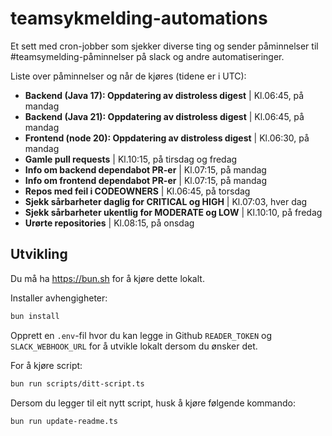 # teamsykmelding-automations

Et sett med cron-jobber som sjekker diverse ting og sender påminnelser til #teamsymelding-påminnelser på slack og andre automatiseringer.

Liste over påminnelser og når de kjøres (tidene er i UTC):

<!-- COMPUTER SAYS DON'T TOUCH THIS START -->

- **Backend (Java 17): Oppdatering av distroless digest** | Kl.06:45, på mandag
- **Backend (Java 21): Oppdatering av distroless digest** | Kl.06:45, på mandag
- **Frontend (node 20): Oppdatering av distroless digest** | Kl.06:30, på mandag
- **Gamle pull requests** | Kl.10:15, på tirsdag og fredag
- **Info om backend dependabot PR-er** | Kl.07:15, på mandag
- **Info om frontend dependabot PR-er** | Kl.07:15, på mandag
- **Repos med feil i CODEOWNERS** | Kl.06:45, på torsdag
- **Sjekk sårbarheter daglig for CRITICAL og HIGH** | Kl.07:03, hver dag
- **Sjekk sårbarheter ukentlig for MODERATE og LOW** | Kl.10:10, på fredag
- **Urørte repositories** | Kl.08:15, på onsdag

<!-- COMPUTER SAYS DON'T TOUCH THIS END -->

## Utvikling

Du må ha https://bun.sh for å kjøre dette lokalt.

Installer avhengigheter:

```bash
bun install
```

Opprett en `.env`-fil hvor du kan legge in Github `READER_TOKEN` og `SLACK_WEBHOOK_URL` for å utvikle lokalt dersom du ønsker det.

For å kjøre script:

```bash
bun run scripts/ditt-script.ts
```

Dersom du legger til eit nytt script, husk å kjøre følgende kommando:

```bash
bun run update-readme.ts
```
